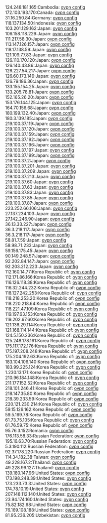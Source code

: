 124.248.181.165:Cambodia: [ovpn config](vpn/124_248_181_165.ovpn)  
172.103.193.170:Canada: [ovpn config](vpn/172_103_193_170.ovpn)  
31.16.250.84:Germany: [ovpn config](vpn/31_16_250_84.ovpn)  
118.137.134.50:Indonesia: [ovpn config](vpn/118_137_134_50.ovpn)  
103.201.129.162:Japan: [ovpn config](vpn/103_201_129_162.ovpn)  
106.158.118.229:Japan: [ovpn config](vpn/106_158_118_229.ovpn)  
111.217.58.30:Japan: [ovpn config](vpn/111_217_58_30.ovpn)  
113.147.126.157:Japan: [ovpn config](vpn/113_147_126_157.ovpn)  
118.17.138.59:Japan: [ovpn config](vpn/118_17_138_59.ovpn)  
121.109.77.83:Japan: [ovpn config](vpn/121_109_77_83.ovpn)  
126.110.170.120:Japan: [ovpn config](vpn/126_110_170_120.ovpn)  
126.140.43.86:Japan: [ovpn config](vpn/126_140_43_86.ovpn)  
126.227.54.217:Japan: [ovpn config](vpn/126_227_54_217.ovpn)  
126.60.173.149:Japan: [ovpn config](vpn/126_60_173_149.ovpn)  
126.79.186.36:Japan: [ovpn config](vpn/126_79_186_36.ovpn)  
133.155.154.25:Japan: [ovpn config](vpn/133_155_154_25.ovpn)  
133.205.78.81:Japan: [ovpn config](vpn/133_205_78_81.ovpn)  
152.165.26.20:Japan: [ovpn config](vpn/152_165_26_20.ovpn)  
153.176.144.125:Japan: [ovpn config](vpn/153_176_144_125.ovpn)  
164.70.156.68:Japan: [ovpn config](vpn/164_70_156_68.ovpn)  
180.199.132.40:Japan: [ovpn config](vpn/180_199_132_40.ovpn)  
180.3.139.185:Japan: [ovpn config](vpn/180_3_139_185.ovpn)  
219.100.37.119:Japan: [ovpn config](vpn/219_100_37_119.ovpn)  
219.100.37.120:Japan: [ovpn config](vpn/219_100_37_120.ovpn)  
219.100.37.159:Japan: [ovpn config](vpn/219_100_37_159.ovpn)  
219.100.37.192:Japan: [ovpn config](vpn/219_100_37_192.ovpn)  
219.100.37.196:Japan: [ovpn config](vpn/219_100_37_196.ovpn)  
219.100.37.197:Japan: [ovpn config](vpn/219_100_37_197.ovpn)  
219.100.37.199:Japan: [ovpn config](vpn/219_100_37_199.ovpn)  
219.100.37.2:Japan: [ovpn config](vpn/219_100_37_2.ovpn)  
219.100.37.201:Japan: [ovpn config](vpn/219_100_37_201.ovpn)  
219.100.37.209:Japan: [ovpn config](vpn/219_100_37_209.ovpn)  
219.100.37.213:Japan: [ovpn config](vpn/219_100_37_213.ovpn)  
219.100.37.60:Japan: [ovpn config](vpn/219_100_37_60.ovpn)  
219.100.37.63:Japan: [ovpn config](vpn/219_100_37_63.ovpn)  
219.100.37.83:Japan: [ovpn config](vpn/219_100_37_83.ovpn)  
219.100.37.85:Japan: [ovpn config](vpn/219_100_37_85.ovpn)  
219.100.37.87:Japan: [ovpn config](vpn/219_100_37_87.ovpn)  
223.252.66.106:Japan: [ovpn config](vpn/223_252_66_106.ovpn)  
27.137.234.103:Japan: [ovpn config](vpn/27_137_234_103.ovpn)  
27.142.246.90:Japan: [ovpn config](vpn/27_142_246_90.ovpn)  
36.13.33.227:Japan: [ovpn config](vpn/36_13_33_227.ovpn)  
36.3.218.117:Japan: [ovpn config](vpn/36_3_218_117.ovpn)  
36.3.218.117:Japan: [ovpn config](vpn/36_3_218_117.ovpn)  
58.81.7.59:Japan: [ovpn config](vpn/58_81_7_59.ovpn)  
58.98.71.233:Japan: [ovpn config](vpn/58_98_71_233.ovpn)  
59.156.175.45:Japan: [ovpn config](vpn/59_156_175_45.ovpn)  
90.149.248.57:Japan: [ovpn config](vpn/90_149_248_57.ovpn)  
92.202.84.147:Japan: [ovpn config](vpn/92_202_84_147.ovpn)  
92.203.212.223:Japan: [ovpn config](vpn/92_203_212_223.ovpn)  
112.160.14.77:Korea Republic of: [ovpn config](vpn/112_160_14_77.ovpn)  
112.171.86.166:Korea Republic of: [ovpn config](vpn/112_171_86_166.ovpn)  
116.126.118.38:Korea Republic of: [ovpn config](vpn/116_126_118_38.ovpn)  
116.32.244.232:Korea Republic of: [ovpn config](vpn/116_32_244_232.ovpn)  
118.127.242.253:Korea Republic of: [ovpn config](vpn/118_127_242_253.ovpn)  
118.218.253.20:Korea Republic of: [ovpn config](vpn/118_218_253_20.ovpn)  
118.220.218.64:Korea Republic of: [ovpn config](vpn/118_220_218_64.ovpn)  
118.221.47.109:Korea Republic of: [ovpn config](vpn/118_221_47_109.ovpn)  
119.197.63.153:Korea Republic of: [ovpn config](vpn/119_197_63_153.ovpn)  
119.202.67.60:Korea Republic of: [ovpn config](vpn/119_202_67_60.ovpn)  
121.136.29.114:Korea Republic of: [ovpn config](vpn/121_136_29_114.ovpn)  
121.168.114.144:Korea Republic of: [ovpn config](vpn/121_168_114_144.ovpn)  
124.5.150.236:Korea Republic of: [ovpn config](vpn/124_5_150_236.ovpn)  
125.248.178.161:Korea Republic of: [ovpn config](vpn/125_248_178_161.ovpn)  
175.117.172.176:Korea Republic of: [ovpn config](vpn/175_117_172_176.ovpn)  
175.197.208.248:Korea Republic of: [ovpn config](vpn/175_197_208_248.ovpn)  
175.204.192.63:Korea Republic of: [ovpn config](vpn/175_204_192_63.ovpn)  
183.104.106.140:Korea Republic of: [ovpn config](vpn/183_104_106_140.ovpn)  
183.99.225.124:Korea Republic of: [ovpn config](vpn/183_99_225_124.ovpn)  
1.230.13.171:Korea Republic of: [ovpn config](vpn/1_230_13_171.ovpn)  
210.96.184.148:Korea Republic of: [ovpn config](vpn/210_96_184_148.ovpn)  
211.177.152.52:Korea Republic of: [ovpn config](vpn/211_177_152_52.ovpn)  
218.101.246.41:Korea Republic of: [ovpn config](vpn/218_101_246_41.ovpn)  
218.147.35.80:Korea Republic of: [ovpn config](vpn/218_147_35_80.ovpn)  
218.39.233.59:Korea Republic of: [ovpn config](vpn/218_39_233_59.ovpn)  
220.121.230.214:Korea Republic of: [ovpn config](vpn/220_121_230_214.ovpn)  
59.15.129.162:Korea Republic of: [ovpn config](vpn/59_15_129_162.ovpn)  
59.5.169.78:Korea Republic of: [ovpn config](vpn/59_5_169_78.ovpn)  
61.73.75.105:Korea Republic of: [ovpn config](vpn/61_73_75_105.ovpn)  
61.76.59.75:Korea Republic of: [ovpn config](vpn/61_76_59_75.ovpn)  
95.76.3.152:Romania: [ovpn config](vpn/95_76_3_152.ovpn)  
176.113.58.33:Russian Federation: [ovpn config](vpn/176_113_58_33.ovpn)  
195.16.63.70:Russian Federation: [ovpn config](vpn/195_16_63_70.ovpn)  
5.3.190.112:Russian Federation: [ovpn config](vpn/5_3_190_112.ovpn)  
92.37.178.220:Russian Federation: [ovpn config](vpn/92_37_178_220.ovpn)  
114.34.182.38:Taiwan: [ovpn config](vpn/114_34_182_38.ovpn)  
49.228.167.2:Thailand: [ovpn config](vpn/49_228_167_2.ovpn)  
49.228.99.127:Thailand: [ovpn config](vpn/49_228_99_127.ovpn)  
139.180.147.96:United States: [ovpn config](vpn/139_180_147_96.ovpn)  
173.198.248.39:United States: [ovpn config](vpn/173_198_248_39.ovpn)  
173.233.73.3:United States: [ovpn config](vpn/173_233_73_3.ovpn)  
174.78.10.19:United States: [ovpn config](vpn/174_78_10_19.ovpn)  
207.148.112.140:United States: [ovpn config](vpn/207_148_112_140.ovpn)  
23.94.174.160:United States: [ovpn config](vpn/23_94_174_160.ovpn)  
75.82.182.68:United States: [ovpn config](vpn/75_82_182_68.ovpn)  
76.169.108.188:United States: [ovpn config](vpn/76_169_108_188.ovpn)  
81.95.236.205:Uzbekistan: [ovpn config](vpn/81_95_236_205.ovpn)  
